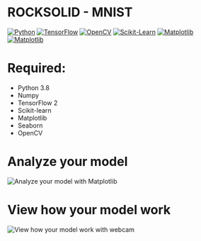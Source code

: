 # ROCKSOLID - MNIST
[![Python](https://www.python.org/static/img/python-logo@2x.png)](https://www.python.org/) [![TensorFlow](https://s3-ap-south-1.amazonaws.com/av-blog-media/wp-content/uploads/2018/01/tf.png)](https://www.tensorflow.org/) [![OpenCV](https://i.stack.imgur.com/ez8QV.png)](https://opencv.org/)
[![Scikit-Learn](https://upload.wikimedia.org/wikipedia/commons/thumb/0/05/Scikit_learn_logo_small.svg/390px-Scikit_learn_logo_small.svg.png)](https://scikit-learn.org/stable/) [![Matplotlib](https://matplotlib.org/2.1.1/_images/sphx_glr_logos2_thumb.png)](https://matplotlib.org/) [![Matplotlib](https://d2h0cx97tjks2p.cloudfront.net/blogs/wp-content/uploads/sites/2/2018/07/seaborn.png)](https://seaborn.pydata.org/)




# Required:

 - Python 3.8
 - Numpy
 - TensorFlow 2
 - Scikit-learn
 - Matplotlib
 - Seaborn
 - OpenCV



# Analyze your model
![Analyze your model with Matplotlib](https://i.imgur.com/bRtJEVd.jpg)

# View how your model work
![View how your model work with webcam](https://i.imgur.com/D4ziqtE.jpg)
